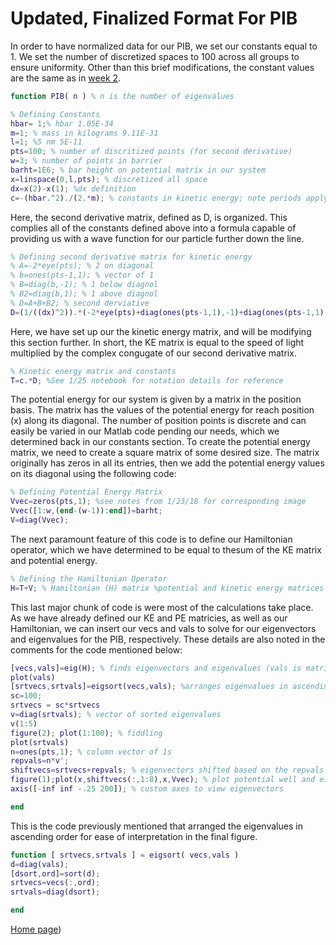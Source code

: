 
# Updated, Finalized Format For PIB 

In order to have normalized data for our PIB, we set our constants equal to 1. We set the number of discretized spaces to 100 across all groups to ensure uniformity. Other than this brief modifications, the constant values are the same as in [week 2](/MLW2.md). 

```Matlab
function PIB( n ) % n is the number of eigenvalues

% Defining Constants
hbar= 1;% hbar 1.05E-34
m=1; % mass in kilograms 9.11E-31
l=1; %5 nm 5E-11
pts=100; % number of discritized points (for second derivative)
w=3; % number of points in barrier
barht=1E6; % bar height on potential matrix in our system
x=linspace(0,l,pts); % discretized all space
dx=x(2)-x(1); %dx definition
c=-(hbar.^2)./(2.*m); % constants in kinetic energy; note periods apply to elements only
```
Here, the second derivative matrix, defined as D, is organized. This complies all of the constants defined above into a formula capable of providing us with a wave function for our particle further down the line.

```Matlab
% Defining second derivative matrix for kinetic energy
% A=-2*eye(pts); % 2 on diagonal
% b=ones(pts-1,1); % vector of 1
% B=diag(b,-1); % 1 below diagnol
% B2=diag(b,1); % 1 above diagnol
% D=A+B+B2; % second derviative
D=(1/((dx)^2)).*(-2*eye(pts)+diag(ones(pts-1,1),-1)+diag(ones(pts-1,1),1)); % second derivative matrix
```

Here, we have set up our the kinetic energy matrix, and will be modifying this section further. In short, the KE matrix is equal to the speed of light multiplied by the complex congugate of our second derivative matrix.

```Matlab
% Kinetic energy matrix and constants
T=c.*D; %See 1/25 notebook for notation details for reference 
```

The potential energy for our system is given by a matrix in the position basis. The matrix has the values of the potential energy for reach position (x) along its diagonal. The number of position points is discrete and can easily be varied in our Matlab code pending our needs, which we determined back in our constants section. To create the potential energy matrix, we need to create a square matrix of some desired size. The matrix originally has zeros in all its entries, then we add the potential energy values on its diagonal using the following code:

```Matlab
% Defining Potential Energy Matrix
Vvec=zeros(pts,1); %see notes from 1/23/18 for corresponding image
Vvec([1:w,(end-(w-1)):end])=barht;
V=diag(Vvec);
```

The next paramount feature of this code is to define our Hamiltonian operator, which we have determined to be equal to thesum of the KE matrix and potential energy.
```Matlab
% Defining the Hamiltonian Operator
H=T+V; % Hamiltonian (H) matrix %potential and kinetic energy matrices
```
This last major chunk of code is were most of the calculations take place. As we have already defined our KE and PE matricies, as well as our Hamiltonian, we can insert our vecs and vals to solve for our eigenvectors and eigenvalues for the PIB, respectively. These details are also noted in the comments for the code mentioned below:

```Matlab
[vecs,vals]=eig(H); % finds eigenvectors and eigenvalues (vals is matrix form of eigenvalues)
plot(vals)
[srtvecs,srtvals]=eigsort(vecs,vals); %arranges eigenvalues in ascending order
sc=100;
srtvecs = sc*srtvecs
v=diag(srtvals); % vector of sorted eigenvalues
v(1:5)
figure(2); plot(1:100); % fiddling 
plot(srtvals)
n=ones(pts,1); % column vector of 1s
repvals=n*v';
shiftvecs=srtvecs+repvals; % eigenvectors shifted based on the repvals' matrix
figure(1);plot(x,shiftvecs(:,1:8),x,Vvec); % plot potential well and eigenvectors (1-8)
axis([-inf inf -.25 200]); % custom axes to view eigenvectors

end
```

This is the code previously mentioned that arranged the eigenvalues in ascending order for ease of interpretation in the final figure. 
```Matlab 
function [ srtvecs,srtvals ] = eigsort( vecs,vals )
d=diag(vals);
[dsort,ord]=sort(d);
srtvecs=vecs(:,ord);
srtvals=diag(dsort);

end
```
[Home page](/README.md))
